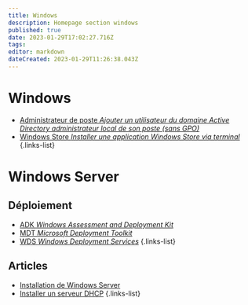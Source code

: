 ```yaml
---
title: Windows
description: Homepage section windows
published: true
date: 2023-01-29T17:02:27.716Z
tags: 
editor: markdown
dateCreated: 2023-01-29T11:26:38.043Z
---
```


# Windows 

- [Administrateur de poste *Ajouter un utilisateur du domaine Active Directory administrateur local de son poste (sans GPO)*](/windows/ajouter_un_utilisateur_du_domaine_active_directory_administrateur_local_de_son_poste_sans_gpo)
- [Windows Store *Installer une application Windows Store via terminal*](/windows/Installer-apps-windows-store-terminal)
{.links-list}

# Windows Server
## Déploiement
- [ADK *Windows Assessment and Deployment Kit*](/windows/windows_server/deploiement/adk)
- [MDT *Microsoft Deployment Toolkit*](/windows/windows_server/deploiement/mdt)
- [WDS *Windows Deployment Services*](/windows/windows_server/deploiement/wds)
{.links-list}

## Articles
- [Installation de Windows Server](/windows/windows_server/installation_windows_server)
- [Installer un serveur DHCP](/windows/windows_server/installer_un_serveur_dhcp)
{.links-list}